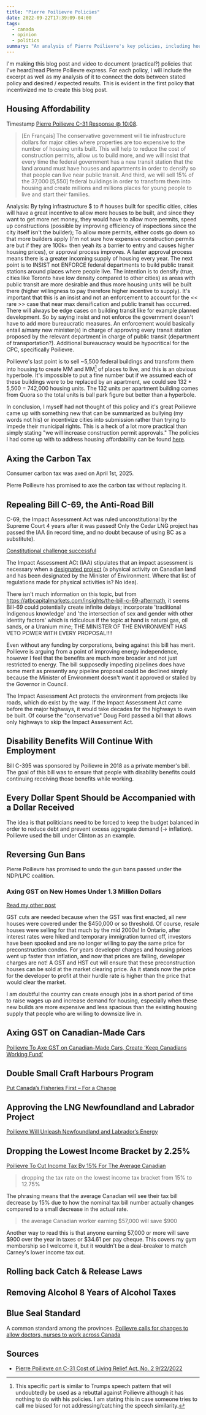 ```yaml
---
title: "Pierre Poilievre Policies"
date: 2022-09-22T17:39:09-04:00
tags:
  - canada
  - opinion
  - politics
summary: "An analysis of Pierre Poilievre's key policies, including housing affordability, carbon tax, Bill C-69, disability benefits, and more."
---
```

I'm making this blog post and video to document (practical?) policies that I've heard/read Pierre Poilievre express.
For each policy, I will include the excerpt as well as my analysis of it to connect the dots between stated policy and desired / expected results. This is evident in the first policy that incentivized me to create this blog post.

## Housing Affordability

Timestamp [Pierre Poilievre C-31 Response @ 10:08](https://youtu.be/Z39VZGF2k0A?t=608).

> \[En Français\] The conservative government will tie infrastructure dollars for major cities where properties are too expensive to the number of housing units built. This will help to reduce the cost of construction permits, allow us to build more, and we will insist that every time the federal government has a new transit station that the land around must have houses and apartments in order to densify so that people can live near public transit. And third, we will sell 15% of the 37,000 [5,550] federal buildings in order to transform them into housing and create millions and millions places for young people to live and start their families.

Analysis: By tying infrastructure $ to # houses built for specific cities, cities will have a great incentive to allow more houses to be built, and since they want to get more net money, they would have to allow more permits, speed up constructions (possible by improving efficiency of inspections since the city itself isn't the builder); To allow more permits, either costs go down so that more builders apply (I'm not sure how expensive construction permits are but if they are 100k+ then yeah its a barrier to entry and causes higher housing prices), or approval process improves. A faster approval process means there is a greater incoming supply of housing every year. The next point is to INSIST not ENFORCE federal departments to build public transit stations around places where people live. The intention is to densify (true, cities like Toronto have low density compared to other cities) as areas with public transit are more desirable and thus more housing units will be built there (higher willingness to pay therefore higher incentive to supply). It's important that this is an insist and not an enforcement to account for the << rare >> case that near max densification and public transit has occurred. There will always be edge cases on building transit like for example planned development. So by saying insist and not enforce the government doesn't have to add more bureaucratic measures. An enforcement would basically entail a/many new minister(s) in charge of approving every transit station proposed by the relevant department in charge of public transit (department of transportation?). Additional bureaucracy would be hypocritical for the CPC, specifically Poilievre.

Poilievre's last point is to sell ~5,500 federal buildings and transform them into housing to create MM and MM[^sideNote1] of places to live, and this is an obvious hyperbole. It's impossible to put a fine number but if we assumed each of these buildings were to be replaced by an apartment, we could see 132 * 5,500 = 742,000 housing units. The 132 units per apartment building comes from Quora so the total units is ball park figure but better than a hyperbole.

In conclusion, I myself had not thought of this policy and it's great Poilievre came up with something new that can be summarized as bullying (my words not his) or incentivize cities into submission rather than trying to impede their municipal rights. This is a heck of a lot more practical than simply stating "we will increase construction permit approvals." The policies I had come up with to address housing affordability can be found [here](/posts/canada/#housing-affordability).

## Axing the Carbon Tax

Consumer carbon tax was axed on April 1st, 2025.

Pierre Poilievre has promised to axe the carbon tax without replacing it.

## Repealing Bill C-69, the Anti-Road Bill

C-69, the Impact Assessment Act was ruled unconstitutional by the Supreme Court 4 years after it was passed! Only the Cedar LNG project has passed the IAA (in record time, and no doubt because of using BC as a substitute).

[Constitutional challenge successful](https://calgaryherald.com/opinion/columnists/varcoe-stay-in-your-lane-after-victory-against-bill-c-69-alberta-emboldened-in-feud-with-feds)

The Impact Assessment ACt (IAA) stipulates that an impact assessment is necessary when a [designated project](https://laws.justice.gc.ca/eng/acts/I-2.75/page-1.html#1160090) (a physical activity on Canadian land and has been designated by the Minister of Environment. Where that list of regulations made for physical activities is? No idea).

There isn't much information on this topic, but from https://atbcapitalmarkets.com/insights/the-bill-c-69-aftermath, it seems Bill-69 could potentially create infinite delays; incorporate 'traditional Indigenous knowledge' and 'the intersection of sex and gender with other identity factors' which is ridiculous if the topic at hand is natural gas, oil sands, or a Uranium mine; THE MINISTER OF THE ENVIRONMENT HAS VETO POWER WITH EVERY PROPOSAL!!!!

Even without any funding by corporations, being against this bill has merit. Poilievre is arguing from a point of improving energy independence, however I feel that the benefits are much more broader and not just restricted to energy. The bill supposedly impeding pipelines does have some merit as presently any pipeline proposal could be declined simply because the Minister of Environment doesn't want it approved or stalled by the Governor in Council.

The Impact Assessment Act protects the environment from projects like roads, which do exist by the way. If the Impact Assessment Act came before the major highways, it would take decades for the highways to even be built. Of course the "conservative" Doug Ford passed a bill that allows only highways to skip the Impact Assessment Act.

## Disability Benefits Will Continue With Employment

Bill C-395 was sponsored by Poilievre  in 2018 as a private member's bill. The goal of this bill was to ensure that people with disability benefits could continuing receiving those benefits while working.

## Every Dollar Spent Should be Accompanied with a Dollar Received

The idea is that politicians need to be forced to keep the budget balanced in order to reduce debt and prevent excess aggregate demand (&rarr; inflation).
Poilievre used the bill under Clinton as an example.

## Reversing Gun Bans

Pierre Poilievre has promised to undo the gun bans passed under the NDP/LPC coalition.

### Axing GST on New Homes Under 1.3 Million Dollars

[Read my other post](/posts/pierre-poilievre-housing-affordability-policies/)

GST cuts are needed because when the GST was first enacted, all new houses were covered under the $450,000 or so threshold. Of course, resale houses were selling for that much by the mid 2000s! In Ontario, after interest rates were hiked and temporary immigration turned off, investors have been spooked and are no longer willing to pay the same price for preconstruction condos. For years developer charges and housing prices went up faster than inflation, and now that prices are falling, developer charges are not! A GST and HST cut will ensure that these preconstruction houses can be sold at the market clearing price. As it stands now the price for the developer to profit at their hurdle rate is higher than the price that would clear the market.

I am doubtful the country can create enough jobs in a short period of time to raise wages up and increase demand for housing, especially when these new builds are more expensive and less spacious than the existing housing supply that people who are willing to downsize live in.

## Axing GST on Canadian-Made Cars

[Poilievre To Axe GST on Canadian-Made Cars, Create ‘Keep Canadians Working Fund’](https://www.conservative.ca/poilievre-to-axe-gst-on-canadian-made-cars-create-keep-canadians-working-fund/?utm_content=national/news/page/2/)

## Double Small Craft Harbours Program

[Put Canada’s Fisheries First – For a Change](https://www.conservative.ca/put-canadas-fisheries-first-for-a-change/?utm_content=national/news/page/2/)

## Approving the LNG Newfoundland and Labrador Project

[Poilievre Will Unleash Newfoundland and Labrador’s Energy](https://www.conservative.ca/poilievre-will-unleash-newfoundland-and-labradors-energy/?utm_content=national/news/page/2/)

## Dropping the Lowest Income Bracket by 2.25%

[Poilievre To Cut Income Tax By 15% For The Average Canadian](https://www.conservative.ca/poilievre-to-cut-income-tax-by-15-for-the-average-canadian/)

> dropping the tax rate on the lowest income tax bracket from 15% to 12.75%

The phrasing means that the average Canadian will see their tax bill decrease by 15% due to how the nominal tax bill number actually changes compared to a small decrease in the actual rate.

> the average Canadian worker earning $57,000 will save $900

Another way to read this is that anyone earning 57,000 or more will save $900 over the year in taxes or $34.61 per pay cheque. This covers my gym membership so I welcome it, but it wouldn't be a deal-breaker to match Carney's lower income tax cut.

## Rolling back Catch & Release Laws

## Removing Alcohol 8 Years of Alcohol Taxes

## Blue Seal Standard

A common standard among the provinces. [Poilievre calls for changes to allow doctors, nurses to work across Canada](https://www.cbc.ca/news/politics/poilievre-national-licensing-healthcare-1.6783976)

## Sources

- [Pierre Poilievre on C-31 Cost of Living Relief Act, No. 2 9/22/2022](https://www.youtube.com/watch?v=Z39VZGF2k0A)

[^sideNote1]: This specific part is similar to Trumps speech pattern that will undoubtedly be used as a rebuttal against Poilievre although it has nothing to do with his policies. I am stating this in case someone tries to call me biased for not addressing/catching the speech similarity.
